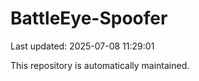 # BattleEye-Spoofer

Last updated: 2025-07-08 11:29:01

This repository is automatically maintained.
